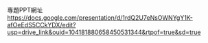 專題PPT網址  
https://docs.google.com/presentation/d/1rdQ2U7eNsOWNYgY1K-afOeEdS5CCkYDX/edit?usp=drive_link&ouid=104181880658450531344&rtpof=true&sd=true
